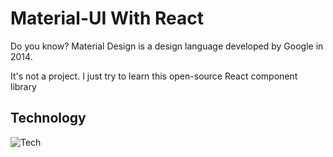 # Material-UI With React

Do you know?
Material Design is a design language developed by Google in 2014.

It's not a project. I just try to learn this open-source React component library


## Technology

![Tech](https://skillicons.dev/icons?i=react,css,mui)